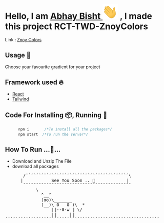 # Hello, I am <a href="https://www.linkedin.com/in/abhay-bisht-042662177/">Abhay Bisht </a><img src="https://raw.githubusercontent.com/ABSphreak/ABSphreak/master/gifs/Hi.gif" width="50px"> , I made this project RCT-TWD-ZnoyColors

Link : <a href="https://znoycolors.netlify.app/">Znoy Colors</a>
   
## Usage 🏢
Choose your favourite gradient for your project


## Framework used 🔥
- <a href="https://pandas.pydata.org/docs/user_guide/index.html">React</a> 
- <a href="https://numpy.org/doc/stable/user/index.html#user">Tailwind</a> 

## Code For Installing 📦, Running 🏃
```js
      npm i       /*To install all the packages*/
      npm start  /*To run the server*/
```

## How To Run ...🏃...
- Download and Unzip The File
- download all packages


<pre>
       /ˆˆˆˆˆˆˆˆˆˆˆˆˆˆˆˆˆˆˆˆˆˆˆˆˆˆˆˆˆˆˆˆˆˆˆˆˆˆˆˆ\
      |           See You Soon .. 🤝            |
       ˇˇˇˇˇˇˇˇˇˇˇˇˇˇˇˇˇˇˇˇˇˇˇˇˇˇˇˇˇˇˇˇˇˇˇˇˇˇˇˇˇˇ
            \
              ^__^
              (oo)\_______
              (__)\ 0   0 )\  *
                  ||--0-w | \/                                                                       
                  ||     ||                                                                    Abhay Bisht ^.^
ˆˆˆˆˆˆˆˆˆˆˆˆˆˆˆˆˆˆˆˆˆˆˆˆˆˆˆˆˆˆˆˆˆˆˆˆˆˆˆˆˆˆˆˆˆˆˆˆˆˆˆˆˆˆˆˆˆˆˆˆˆˆˆˆˆˆˆˆˆˆˆˆˆˆˆˆˆˆˆˆˆˆˆˆˆˆˆˆˆˆˆˆˆˆˆˆˆˆˆˆˆˆˆˆˆˆˆˆˆˆ
</pre>
